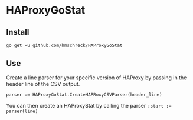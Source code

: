 # HAProxyGoStat

## Install
`go get -u github.com/hmschreck/HAProxyGoStat`

## Use
Create a line parser for your specific version of HAProxy by passing in the header line of the CSV output.

```parser := HAProxyGoStat.CreateHAPRoxyCSVParser(header_line)```

You can then create an HAProxyStat by calling the parser : `start := parser(line)`